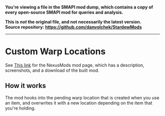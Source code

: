 **You're viewing a file in the SMAPI mod dump, which contains a copy of every open-source SMAPI mod
for queries and analysis.**

**This is _not_ the original file, and not necessarily the latest version.**  
**Source repository: https://github.com/danvolchek/StardewMods**

----

# Custom Warp Locations


See [This link](http://www.nexusmods.com/stardewvalley/mods/1688?) for the NexusMods mod page, which has a description, screenshots, and a download of the built mod.

## How it works

The mod hooks into the pending warp location that is created when you use an item, and overwrites it with a new location depending on the item that you're holding.
